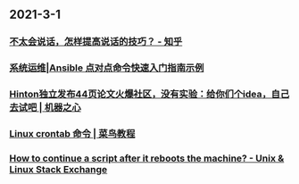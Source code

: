 
## 2021-3-1

### [不太会说话，怎样提高说话的技巧？ - 知乎](https://www.zhihu.com/question/20172593/answer/241108988?utm_medium=social&utm_oi=49336847171584&utm_source=com.instapaper.android)

### [系统运维|Ansible 点对点命令快速入门指南示例](https://linux.cn/article-13163-1.html)

### [Hinton独立发布44页论文火爆社区，没有实验：给你们个idea，自己去试吧 | 机器之心](https://www.jiqizhixin.com/articles/2021-02-28-4)

### [Linux crontab 命令 | 菜鸟教程](http://www.runoob.com/linux/linux-comm-crontab.html)

### [How to continue a script after it reboots the machine? - Unix & Linux Stack Exchange](https://unix.stackexchange.com/questions/145294/how-to-continue-a-script-after-it-reboots-the-machine)